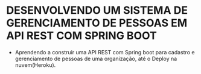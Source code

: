 # DESENVOLVENDO UM SISTEMA DE GERENCIAMENTO DE PESSOAS EM API REST COM SPRING BOOT

- Aprendendo a construir uma API REST com Spring boot para cadastro e gerenciamento de pessoas de uma organização, até o Deploy na nuvem(Heroku).